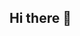 ## Hi there 👋

<!--
**Noizer505/Noizer505** is a ✨ _special_ ✨ repository because its `README.md` (this file) appears on your GitHub profile.

Here are some ideas to get you started:

- 🔭 I’m currently working on sound desing
- 🌱 I’m currently learning to code on python and sound realated AI stuff
- 👯 I’m looking to collaborate on creative computing
- 🤔 I’m looking for help with python and AI
- 💬 Ask me about sound, movies and spanish 
- 📫 How to reach me:
- 😄 Pronouns: he/him/his
- ⚡ Fun fact: 
-->
